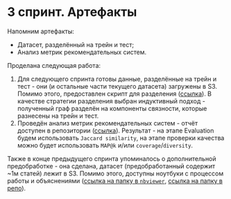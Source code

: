 # 3 спринт. Артефакты

Напомним артефакты:

- Датасет, разделённый на трейн и тест;
- Анализ метрик рекомендательных систем.

Проделана следующая работа:

1. Для следующего спринта готовы данные, разделённые на трейн и тест - они (и остальные части текущего датасета) загружены в S3. Помимо этого, предоставлен скрипт для разделения ([ссылка](https://github.com/TheoLisin/recsys_MADE/tree/ml/src/data_splitting)). В качестве стратегии разделения выбран индуктивный подход - полученный граф разделён на компоненты связности, которые разнесены на трейн и тест.
2. Проведён анализ метрик рекомендательных систем - отчёт доступен в репозитории ([ссылка](https://github.com/TheoLisin/recsys_MADE/blob/ml/artifacts/step_3/metrics.pdf)). Результат - на этапе Evaluation будем использовать `Jaccard similarity`, на этапе проверки качества можно будет использовать `MAP@k` и/или `coverage`/`diversity`.

Также в конце предыдущего спринта упоминалось о дополнительной предобработке - она сделана, датасет (предобработанный содержит ~1м статей) лежит в S3. Помимо этого, доступны ноутбуки с процессом работы и объяснениями ([ссылка на папку в `nbviewer`](https://nbviewer.org/github/TheoLisin/recsys_MADE/tree/ml/src/data_extraction/), [ссылка на папку в репо](https://github.com/TheoLisin/recsys_MADE/tree/ml/src/data_extraction)).
